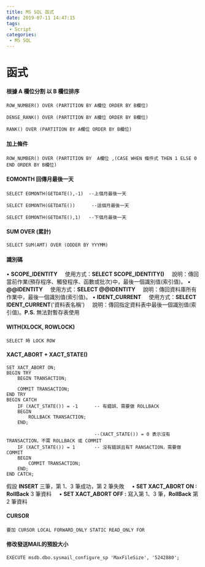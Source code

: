 ```yaml
---
title: MS SQL 函式
date: 2019-07-11 14:47:15
tags:
 - Script
categories:
 - MS SQL
---
```


# 函式

#### 根據 A 欄位分割 以 B 欄位排序
    ROW_NUMBER() OVER (PARTITION BY A欄位 ORDER BY B欄位)
    
    DENSE_RANK() OVER (PARTITION BY A欄位 ORDER BY B欄位)
    
    RANK() OVER (PARTITION BY A欄位 ORDER BY B欄位)

#### 加上條件
    ROW_NUMBER() OVER (PARTITION BY  A欄位 ,(CASE WHEN 條件式 THEN 1 ELSE 0 END ORDER BY B欄位)

#### EOMONTH 回傳月最後一天  
    SELECT EOMONTH(GETDATE(),-1)  --上個月最後一天
    
    SELECT EOMONTH(GETDATE())      --這個月最後一天
    
    SELECT EOMONTH(GETDATE(),1)   --下個月最後一天

#### SUM OVER (累計)
    SELECT SUM(AMT) OVER (ODDER BY YYYMM)

#### 識別碼
• **SCOPE_IDENTITY**
&nbsp;&nbsp;&nbsp;&nbsp;使用方式：**SELECT SCOPE_IDENTITY()**
&nbsp;&nbsp;&nbsp;&nbsp;說明：傳回當前作業(預存程序、觸發程序、函數或批次)中，最後一個識別值(索引值)。
• **@@IDENTITY**
&nbsp;&nbsp;&nbsp;&nbsp;使用方式：**SELECT @@IDENTITY**
&nbsp;&nbsp;&nbsp;&nbsp;說明：傳回資料庫所有作業中，最後一個識別值(索引值)。
• **IDENT_CURRENT**
&nbsp;&nbsp;&nbsp;&nbsp;使用方式：**SELECT IDENT_CURRENT**('資料表名稱')
&nbsp;&nbsp;&nbsp;&nbsp;說明：傳回指定資料表中最後一個識別值(索引值)。**P.S.** 無法對暫存表使用

#### WITH(XLOCK, ROWLOCK)
    SELECT 時 LOCK ROW

#### XACT_ABORT + XACT_STATE()
    SET XACT_ABORT ON;
    BEGIN TRY  
        BEGIN TRANSACTION;  
     
        COMMIT TRANSACTION;  
    END TRY  
    BEGIN CATCH   
        IF (XACT_STATE()) = -1      -- 有錯誤、需要做 ROLLBACK
        BEGIN       
            ROLLBACK TRANSACTION;  
        END;  
    
                                    --(XACT_STATE()) = 0 表示沒有 TRANSACTION，不需 ROLLBACK 或 COMMIT
        IF (XACT_STATE()) = 1       -- 沒有錯誤且有T RANSACTION，需要做 COMMIT
        BEGIN       
            COMMIT TRANSACTION;     
        END;  
    END CATCH; 
假設 **INSERT** 三筆，第 1、3 筆成功，第 2 筆失敗
&nbsp;&nbsp;&nbsp;&nbsp;• **SET XACT_ABORT ON : RollBack** 3 筆資料
&nbsp;&nbsp;&nbsp;&nbsp;• **SET XACT_ABORT OFF :** 寫入第 1、3 筆，**RollBack** 第 2 筆資料
      
#### CURSOR
    要加 CURSOR LOCAL FORWARD_ONLY STATIC READ_ONLY FOR

#### 修改發送MAIL的預設大小
    EXECUTE msdb.dbo.sysmail_configure_sp 'MaxFileSize', '5242880';